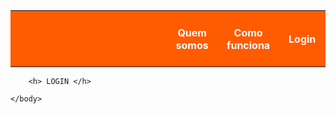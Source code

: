 <html>
	<head>
	</head>
	<body>
		<table>
		<tbody>
			<tr height="90">
				<th width="2000" style="background-color:#FF5B00"> </th>
				<th width="175" style="color: white; background-color:#FF5B00"> Quem somos </th>
				<th width="175" style="color: white; background-color:#FF5B00"> Como funciona </th>
				<th width="175" style="color: white; background-color:#FF5B00"> Login </th>
			</tr>
		</tbody>
		</table>

		<h> LOGIN </h>

	</body>

</html>
